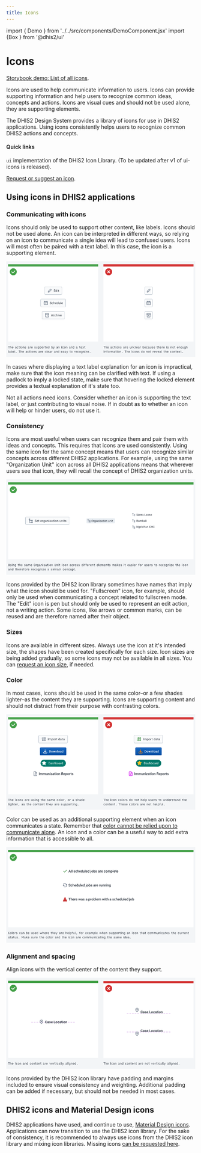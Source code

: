 ```yaml
---
title: Icons
---
```


import { Demo } from '../../src/components/DemoComponent.jsx'
import {Box } from '@dhis2/ui'

# Icons

<Demo>
    <Box>
    <p><a href="https://ui.dhis2.nu/demo/?path=/story/icons-list--complete-icon-set" target="_blank">Storybook demo: List of all icons</a>.</p> 
    </Box>
</Demo>

Icons are used to help communicate information to users. Icons can provide supporting information and help users to recognize common ideas, concepts and actions. Icons are visual cues and should not be used alone, they are supporting elements.

The DHIS2 Design System provides a library of icons for use in DHIS2 applications. Using icons consistently helps users to recognize common DHIS2 actions and concepts.

#### Quick links

`ui` implementation of the DHIS2 Icon Library. (To be updated after v1 of ui-icons is released).

[Request or suggest an icon](https://github.com/dhis2/design-system/issues/new?assignees=cooper-joe&labels=icons&template=icon-request.md&title=%5BIcon+request%5D).

## Using icons in DHIS2 applications

### Communicating with icons

Icons should only be used to support other content, like labels. Icons should not be used alone. An icon can be interpreted in different ways, so relying on an icon to communicate a single idea will lead to confused users. Icons will most often be paired with a text label. In this case, the icon is a supporting element.

![Icons and labels in use together](../images/icons/icon-and-text.png)

In cases where displaying a text label explanation for an icon is impractical, make sure that the icon meaning can be clarified with text. If using a padlock to imply a locked state, make sure that hovering the locked element provides a textual explanation of it's state too.

Not all actions need icons. Consider whether an icon is supporting the text label, or just contributing to visual noise. If in doubt as to whether an icon will help or hinder users, do not use it.

### Consistency

Icons are most useful when users can recognize them and pair them with ideas and concepts. This requires that icons are used consistently. Using the same icon for the same concept means that users can recognize similar concepts across different DHIS2 applications. For example, using the same "Organization Unit" icon across all DHIS2 applications means that wherever users see that icon, they will recall the concept of DHIS2 organization units.

![Consistent icon usage helps understanding](../images/icons/consistency.png)

Icons provided by the DHIS2 icon library sometimes have names that imply what the icon should be used for. "Fullscreen" icon, for example, should only be used when communicating a concept related to fullscreen mode. The "Edit" icon is pen but should only be used to represent an edit action, not a writing action. Some icons, like arrows or common marks, can be reused and are therefore named after their object.

### Sizes

Icons are available in different sizes. Always use the icon at it's intended size, the shapes have been created specifically for each size. Icon sizes are being added gradually, so some icons may not be available in all sizes. You can [request an icon size](https://github.com/dhis2/design-system/issues/new?assignees=cooper-joe&labels=icons&template=icon-request.md&title=%5BIcon+request%5D), if needed.

### Color

In most cases, icons should be used in the same color–or a few shades lighter–as the content they are supporting. Icons are supporting content and should not distract from their purpose with contrasting colors.

![Example of correct and incorrect use of icon color](../images/icons/icon-color.png)

Color can be used as an additional supporting element when an icon communicates a state. Remember that [color cannot be relied upon to communicate alone](color.md#accessibility). An icon and a color can be a useful way to add extra information that is accessible to all.

![Example of color used as a supporting element for icons](../images/icons/icon-color-state.png)

### Alignment and spacing

Align icons with the vertical center of the content they support.

![Vertically centering icons with their content](../images/icons/icon-alignment.png)

Icons provided by the DHIS2 icon library have padding and margins included to ensure visual consistency and weighting. Additional padding can be added if necessary, but should not be needed in most cases.

## DHIS2 icons and Material Design icons

DHIS2 applications have used, and continue to use, [Material Design icons](https://material.io/resources/icons/?style=baseline). Applications can now transition to use the DHIS2 icon library. For the sake of consistency, it is recommended to always use icons from the DHIS2 icon library and mixing icon libraries. Missing icons [can be requested here](https://github.com/dhis2/design-system/issues/new?assignees=cooper-joe&labels=icons&template=icon-request.md&title=%5BIcon+request%5D).
